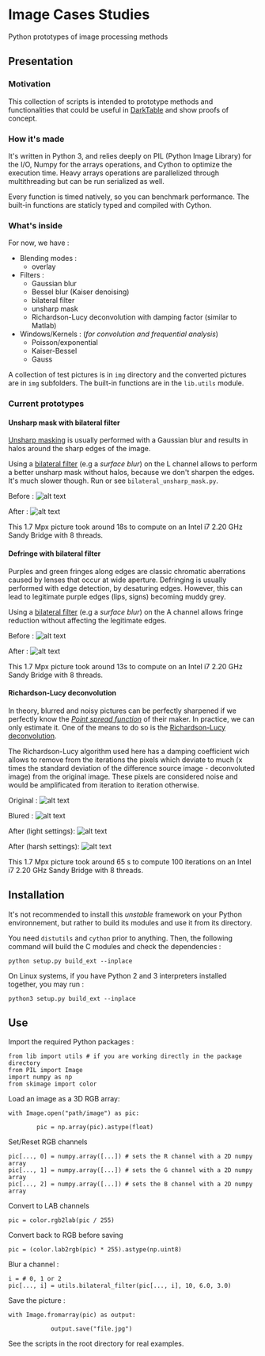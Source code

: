  # Image Cases Studies
Python prototypes of image processing methods

## Presentation

### Motivation

This collection of scripts is intended to prototype methods and functionalities that
could be useful in [DarkTable](https://github.com/darktable-org/darktable) and
show proofs of concept.

### How it's made

It's written in Python 3, and relies deeply on PIL (Python Image Library) for the I/O, Numpy for the arrays
operations, and Cython to optimize the execution time. Heavy arrays operations 
are parallelized through multithreading but can be run serialized as well.


Every function is timed natively, so you can benchmark performance. 
The built-in functions are staticly typed and compiled with Cython.

### What's inside

For now, we have :

* Blending modes :
    * overlay
* Filters :
    * Gaussian blur
    * Bessel blur (Kaiser denoising)
    * bilateral filter
    * unsharp mask
    * Richardson-Lucy deconvolution with damping factor (similar to Matlab)
* Windows/Kernels : (*for convolution and frequential analysis*)
    * Poisson/exponential
    * Kaiser-Bessel
    * Gauss
    
A collection of test pictures is in `img` directory and the converted pictures
are in `img` subfolders. The built-in functions are in the `lib.utils` module.
    
### Current prototypes

#### Unsharp mask with bilateral filter

[Unsharp masking](https://en.wikipedia.org/wiki/Unsharp_masking)
is usually performed with a Gaussian blur and results in halos
around the sharp edges of the image.

Using a [bilateral filter](https://en.wikipedia.org/wiki/Bilateral_filter) 
(e.g a *surface blur*) on the L channel allows to perform a better unsharp mask without
halos, because we don't sharpen the edges. It's much slower though.
Run or see `bilateral_unsharp_mask.py`.

Before :
![alt text](img/original.jpg)

After :
![alt text](img/bilateral-unsharp-mask/original.jpg)

This 1.7 Mpx picture took around 18s to compute on an Intel i7 2.20 GHz Sandy Bridge with 8 threads. 

#### Defringe with bilateral filter

Purples and green fringes along edges are classic chromatic aberrations caused by lenses that
occur at wide aperture. Defringing is usually performed with edge detection, by desaturing
edges. However, this can lead to legitimate purple edges (lips, signs) becoming muddy grey. 

Using a [bilateral filter](https://en.wikipedia.org/wiki/Bilateral_filter) 
(e.g a *surface blur*) on the A channel allows fringe reduction without affecting
the legitimate edges. 


Before :
![alt text](img/original.jpg)

After :
![alt text](img/bilateral-LAB/original.jpg)

This 1.7 Mpx picture took around 13s to compute on an Intel i7 2.20 GHz Sandy Bridge with 8 threads. 

#### Richardson-Lucy deconvolution

In theory, blurred and noisy pictures can be perfectly sharpened if we perfectly 
know the [*Point spread function*](https://en.wikipedia.org/wiki/Point_spread_function) 
of their maker. In practice, we can only estimate it.
One of the means to do so is the [Richardson-Lucy deconvolution](https://en.wikipedia.org/wiki/Richardson%E2%80%93Lucy_deconvolution).

The Richardson-Lucy algorithm used here has a damping coefficient wich allows to remove from 
the iterations the pixels which deviate to much (x times the standard deviation of the difference
source image - deconvoluted image) from the original image. These pixels are considered 
noise and would be amplificated from iteration to iteration otherwise.

Original :
![alt text](img/original.jpg)

Blured :
![alt text](img/blured.jpg)

After (light settings):
![alt text](img/richardson-lucy-deconvolution/blured.jpg)

After (harsh settings):
![alt text](img/richardson-lucy-deconvolution/blured-alternative.jpg)

This 1.7 Mpx picture took around 65 s to compute 100 iterations
 on an Intel i7 2.20 GHz Sandy Bridge with 8 threads. 

## Installation

It's not recommended to install this *unstable* framework on your Python environnement, but rather to build
its modules and use it from its directory.

You need `distutils` and `cython` prior to anything. Then, the following command will
build the C modules and check the dependencies :

    python setup.py build_ext --inplace

On Linux systems, if you have Python 2 and 3 interpreters installed together, you may run :

    python3 setup.py build_ext --inplace

    
## Use

Import the required Python packages : 

    from lib import utils # if you are working directly in the package directory
    from PIL import Image 
    import numpy as np
    from skimage import color
    
Load an image as a 3D RGB array:

    with Image.open("path/image") as pic:

            pic = np.array(pic).astype(float)
    
Set/Reset RGB channels 

    pic[..., 0] = numpy.array([...]) # sets the R channel with a 2D numpy array
    pic[..., 1] = numpy.array([...]) # sets the G channel with a 2D numpy array
    pic[..., 2] = numpy.array([...]) # sets the B channel with a 2D numpy array
    

Convert to LAB channels 

    pic = color.rgb2lab(pic / 255)
    
Convert back to RGB before saving

    pic = (color.lab2rgb(pic) * 255).astype(np.uint8)
    

Blur a channel : 

    i = # 0, 1 or 2
    pic[..., i] = utils.bilateral_filter(pic[..., i], 10, 6.0, 3.0)
    
Save the picture :
    
    with Image.fromarray(pic) as output:

                output.save("file.jpg")
    
See the scripts in the root directory for real examples.
